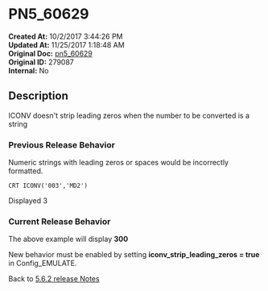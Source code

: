 # PN5_60629

**Created At:** 10/2/2017 3:44:26 PM  
**Updated At:** 11/25/2017 1:18:48 AM  
**Original Doc:** [pn5_60629](https://docs.jbase.com/36526-5-6-2-release-notes/pn5_60629)  
**Original ID:** 279087  
**Internal:** No  

## Description

ICONV doesn't strip leading zeros when the number to be converted is a string

### Previous Release Behavior

Numeric strings with leading zeros or spaces would be incorrectly formatted.

```
CRT ICONV('003','MD2')
```

Displayed 3

### Current Release Behavior

The above example will display **300**

New behavior must be enabled by setting **iconv\_strip\_leading\_zeros = true** in Config\_EMULATE.

Back to [5.6.2 release Notes](./../README.md)
